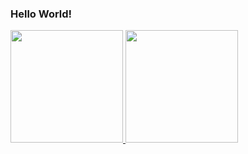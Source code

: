 ### Hello World!

<!--
**rodrigogomesrc/rodrigogomesrc** is a ✨ _special_ ✨ repository because its `README.md` (this file) appears on your GitHub profile.

Here are some ideas to get you started:

- 🔭 I’m currently working on ...
- 🌱 I’m currently learning ...
- 👯 I’m looking to collaborate on ...
- 🤔 I’m looking for help with ...
- 💬 Ask me about ...
- 📫 How to reach me: ...
- 😄 Pronouns: ...
- ⚡ Fun fact: ...
-->

<div>
  <a href="https://github.com/rodrigogomesrc">
  <img height="180em" src="https://github-readme-stats.vercel.app/api?username=rodrigogomesrc&show_icons=true&theme=tokyonight&include_all_commits=true&count_private=true"/>
  <img height="180em" src="https://github-readme-stats.vercel.app/api/top-langs/?username=rodrigogomesrc&exclude_repo=leetcode-hero,datasciencecoursera,datasharing&layout=compact&langs_count=10&theme=tokyonight&hide=html,TeX,Jupyter%20Notebook"/>
</div>
